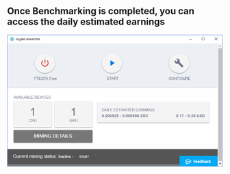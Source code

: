 ## Once Benchmarking is completed, you can access the daily estimated earnings

![](https://github.com/anyTV/freedom-crypto-miner/blob/master/images/estimated.png)